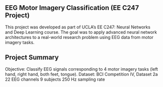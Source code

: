 ## EEG Motor Imagery Classification (EE C247 Project)
This project was developed as part of UCLA’s EE C247: Neural Networks and Deep Learning course. The goal was to apply advanced neural network architectures to a real-world research problem using EEG data from motor imagery tasks.

## Project Summary
Objective: Classify EEG signals corresponding to 4 motor imagery tasks (left hand, right hand, both feet, tongue).
Dataset: BCI Competition IV, Dataset 2a
22 EEG channels
9 subjects
250 Hz sampling rate


